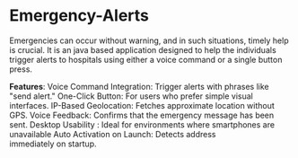 # Emergency-Alerts
Emergencies can occur without warning, and in such situations, timely help is crucial. It is an java based application designed to help the individuals trigger alerts to hospitals using either a voice command or a single button press.


**Features**:
Voice Command Integration: Trigger alerts with phrases like "send alert."
One-Click Button: For users who prefer simple visual interfaces.
IP-Based Geolocation: Fetches approximate location without GPS.
Voice Feedback: Confirms that the emergency message has been sent.
Desktop Usability : Ideal for environments where smartphones are unavailable
Auto Activation on Launch: Detects address immediately on startup.
